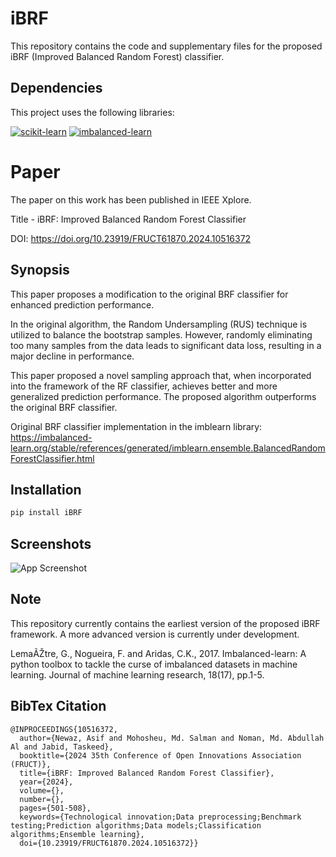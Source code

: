 
# iBRF

This repository contains the code and supplementary files for the proposed iBRF (Improved Balanced Random Forest) classifier. 

## Dependencies

This project uses the following libraries:

[![scikit-learn](https://img.shields.io/badge/scikit--learn-1.3.1-orange?logo=scikit-learn)](https://scikit-learn.org/)
[![imbalanced-learn](https://img.shields.io/badge/imblearn-0.11.0-blue?logo=python)](https://imbalanced-learn.org/)



# Paper

The paper on this work has been published in IEEE Xplore.

Title - iBRF: Improved Balanced Random Forest Classifier

DOI: https://doi.org/10.23919/FRUCT61870.2024.10516372
## Synopsis

This paper proposes a modification to the original BRF classifier for enhanced prediction performance. 

In the original algorithm, the Random Undersampling (RUS) technique is utilized to balance the bootstrap samples. However, randomly eliminating too many samples from the data leads to significant data loss, resulting in a major decline in performance.

This paper proposed a novel sampling approach that, when incorporated into the framework of the RF classifier, achieves better and more generalized prediction performance. The proposed algorithm outperforms the original BRF classifier. 


Original BRF classifier implementation in the imblearn library: https://imbalanced-learn.org/stable/references/generated/imblearn.ensemble.BalancedRandomForestClassifier.html



## Installation
```bash
pip install iBRF
```

## Screenshots

![App Screenshot](https://github.com/newaz-aa/iBRF/blob/main/ibrf_4.png)


## Note
This repository currently contains the earliest version of the proposed iBRF framework. A more advanced version is currently under development.


LemaÃŽtre, G., Nogueira, F. and Aridas, C.K., 2017. Imbalanced-learn: A python toolbox to tackle the curse of imbalanced datasets in machine learning. Journal of machine learning research, 18(17), pp.1-5. 

## BibTex Citation

```
@INPROCEEDINGS{10516372,
  author={Newaz, Asif and Mohosheu, Md. Salman and Noman, Md. Abdullah Al and Jabid, Taskeed},
  booktitle={2024 35th Conference of Open Innovations Association (FRUCT)}, 
  title={iBRF: Improved Balanced Random Forest Classifier}, 
  year={2024},
  volume={},
  number={},
  pages={501-508},
  keywords={Technological innovation;Data preprocessing;Benchmark testing;Prediction algorithms;Data models;Classification algorithms;Ensemble learning},
  doi={10.23919/FRUCT61870.2024.10516372}}
```
